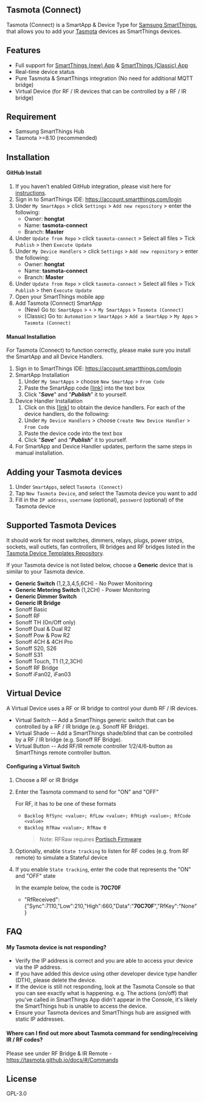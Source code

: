 ## Tasmota (Connect)
Tasmota (Connect) is a SmartApp & Device Type for [Samsung SmartThings](https://www.smartthings.com/), that allows you to add your [Tasmota](https://github.com/arendst/Tasmota) devices as SmartThings devices.

## Features
* Full support for [SmartThings (new) App](https://play.google.com/store/apps/details?id=com.samsung.android.oneconnect) & [SmartThings (Classic) App](https://play.google.com/store/apps/details?id=com.smartthings.android) 
* Real-time device status
* Pure Tasmota & SmartThings integration (No need for additional MQTT bridge)
* Virtual Device (for RF / IR devices that can be controlled by a RF / IR bridge) 

## Requirement
* Samsung SmartThings Hub
* Tasmota >=8.10 (recommended)

## Installation

#### GitHub Install
1. If you haven’t enabled GitHub integration, please visit here for [instructions](https://docs.smartthings.com/en/latest/tools-and-ide/github-integration.html).
2. Sign in to SmartThings IDE: https://account.smartthings.com/login
3. Under `My SmartApps` > click `Settings` > `Add new repository` > enter the following:
   * Owner: **hongtat**
   * Name: **tasmota-connect**
   * Branch: **Master**
4. Under `Update from Repo` > click `tasmota-connect` > Select all files > Tick `Publish` > then `Execute Update`
5. Under `My Device Handlers` > click `Settings` > `Add new repository` > enter the following:
   * Owner: **hongtat**
   * Name: **tasmota-connect**
   * Branch: **Master**
6. Under `Update from Repo` > click `tasmota-connect` > Select all files > Tick `Publish` > then `Execute Update`
7. Open your SmartThings mobile app
8. Add Tasmota (Connect) SmartApp
   * (New) Go to: `SmartApps` > `+` > `My SmartApps` > `Tasmota (Connect)`
   * (Classic) Go to: `Automation` > `SmartApps` > `Add a SmartApp` > `My Apps` > `Tasmota (Connect)`

#### Manual Installation
For Tasmota (Connect) to function correctly, please make sure you install the SmartApp and all Device Handlers.

1. Sign in to SmartThings IDE: https://account.smartthings.com/login
2. SmartApp Installation
   1. Under `My SmartApps` > choose `New SmartApp` > `From Code`
   2. Paste the SmartApp code [[link](https://github.com/hongtat/tasmota-connect/blob/master/smartapps/hongtat/tasmota-connect.src/tasmota-connect.groovy)] into the text box
   3. Click "***Save***" and "***Publish***" it to yourself.
3. Device Handler Installation
   1. Click on this [[link](https://github.com/hongtat/tasmota-connect/tree/master/devicetypes/hongtat)] to obtain the device handlers. For each of the device handlers, do the following:
   2. Under `My Device Handlers` > choose `Create New Device Handler` > `From Code`
   3. Paste the device code into the text box
   4. Click "***Save***" and "***Publish***" it to yourself.
4. For SmartApp and Device Handler updates, perform the same steps in manual installation.   

## Adding your Tasmota devices
1. Under `SmartApps`, select `Tasmota (Connect)`
2. Tap `New Tasmota Device`, and select the Tasmota device you want to add
3. Fill in the `IP address`, `username` (optional), `password` (optional) of the Tasmota device


## Supported Tasmota Devices

It should work for most switches, dimmers, relays, plugs, power strips, sockets, wall outlets, fan controllers, IR bridges and RF bridges listed in the [Tasmota Device Templates Repository](https://templates.blakadder.com/).

If your Tasmota device is not listed below, choose a **Generic** device that is similar to your Tasmota device.

* **Generic Switch** (1,2,3,4,5,6CH) - No Power Monitoring
* **Generic Metering Switch** (1,2CH) - Power Monitoring
* **Generic Dimmer Switch**
* **Generic IR Bridge**
* Sonoff Basic
* Sonoff RF
* Sonoff TH (On/Off only)
* Sonoff Dual & Dual R2
* Sonoff Pow & Pow R2
* Sonoff 4CH & 4CH Pro
* Sonoff S20, S26
* Sonoff S31
* Sonoff Touch, T1 (1,2,3CH)
* Sonoff RF Bridge
* Sonoff iFan02, iFan03

## Virtual Device
A Virtual Device uses a RF or IR bridge to control your dumb RF / IR devices.
* Virtual Switch -- Add a SmartThings generic switch that can be controlled by a RF / IR bridge (e.g. Sonoff RF Bridge).
* Virtual Shade  -- Add a SmartThings shade/blind that can be controlled by a RF / IR bridge (e.g. Sonoff RF Bridge).
* Virtual Button -- Add RF/IR remote controller 1/2/4/6-button as SmartThings remote controller button.
  
#### Configuring a Virtual Switch
1. Choose a RF or IR Bridge
2. Enter the Tasmota command to send for "ON" and "OFF"
      
      For RF, it has to be one of these formats
      
      * `Backlog RfSync <value>; RfLow <value>; RfHigh <value>; RfCode <value>`      
      * `Backlog RfRaw <value>; RfRaw 0`
         > Note: RFRaw requires [Portisch Firmware](https://github.com/Portisch/RF-Bridge-EFM8BB1)
     
3. Optionally, enable `State tracking` to listen for RF codes (e.g. from RF remote) to simulate a Stateful device
4. If you enable `State tracking`, enter the code that represents the "ON" and "OFF" state
       
   In the example below, the code is **70C70F**
   
   * "RfReceived":{"Sync":7110,"Low":210,"High":660,"Data":"**70C70F**","RfKey":"None"}

## FAQ

#### My Tasmota device is not responding?
* Verify the IP address is correct and you are able to access your device via the IP address.
* If you have added this device using other developer device type handler (DTH), please delete the device.
* If the device is still not responding, look at the Tasmota Console so that you can see exactly what is happening. e.g. The actions (on/off) that you've called in SmartThings App didn't appear in the Console, it's likely the SmartThings hub is unable to access the device.
* Ensure your Tasmota devices and SmartThings hub are assigned with static IP addresses.

####  Where can I find out more about Tasmota command for sending/receiving IR / RF codes?
Please see under RF Bridge & IR Remote - https://tasmota.github.io/docs/#/Commands
      
## License
GPL-3.0
